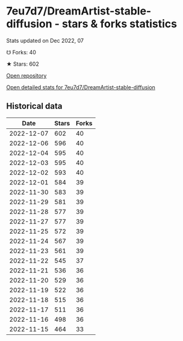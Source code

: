 # 7eu7d7/DreamArtist-stable-diffusion - stars & forks statistics

Stats updated on Dec 2022, 07

☋ Forks: 40

★ Stars: 602

[Open repository](https://github.com/7eu7d7/DreamArtist-stable-diffusion)

[Open detailed stats for 7eu7d7/DreamArtist-stable-diffusion](https://reviewgithub.com/rep/7eu7d7/DreamArtist-stable-diffusion)

## Historical data
| Date | Stars | Forks |
|------|-------|-------|
| 2022-12-07 | 602 | 40 | 
| 2022-12-06 | 596 | 40 | 
| 2022-12-04 | 595 | 40 | 
| 2022-12-03 | 595 | 40 | 
| 2022-12-02 | 593 | 40 | 
| 2022-12-01 | 584 | 39 | 
| 2022-11-30 | 583 | 39 | 
| 2022-11-29 | 581 | 39 | 
| 2022-11-28 | 577 | 39 | 
| 2022-11-27 | 577 | 39 | 
| 2022-11-25 | 572 | 39 | 
| 2022-11-24 | 567 | 39 | 
| 2022-11-23 | 561 | 39 | 
| 2022-11-22 | 545 | 37 | 
| 2022-11-21 | 536 | 36 | 
| 2022-11-20 | 529 | 36 | 
| 2022-11-19 | 522 | 36 | 
| 2022-11-18 | 515 | 36 | 
| 2022-11-17 | 511 | 36 | 
| 2022-11-16 | 498 | 36 | 
| 2022-11-15 | 464 | 33 | 

